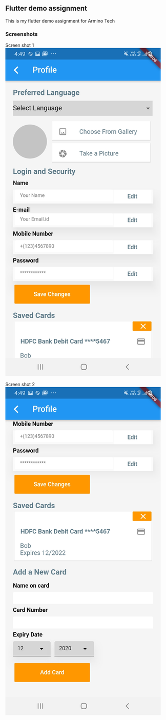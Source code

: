 ## Flutter demo assignment

This is my flutter demo assignment for Armino Tech

### Screenshots
Screen shot 1
![](https://github.com/minnaancy/flutter-demo/blob/master/Screenshots/screen2.jpg)

Screen shot 2
![](https://github.com/minnaancy/flutter-demo/blob/master/Screenshots/screen1.jpg)

